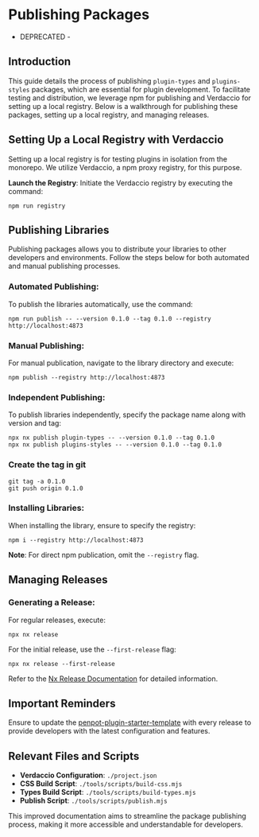 # Publishing Packages

- DEPRECATED -

## Introduction

This guide details the process of publishing `plugin-types` and `plugins-styles` packages, which are essential for plugin development. To facilitate testing and distribution, we leverage npm for publishing and Verdaccio for setting up a local registry. Below is a walkthrough for publishing these packages, setting up a local registry, and managing releases.

## Setting Up a Local Registry with Verdaccio

Setting up a local registry is for testing plugins in isolation from the monorepo. We utilize Verdaccio, a npm proxy registry, for this purpose.

**Launch the Registry**: Initiate the Verdaccio registry by executing the command:

```shell
npm run registry
```

## Publishing Libraries

Publishing packages allows you to distribute your libraries to other developers and environments. Follow the steps below for both automated and manual publishing processes.

### Automated Publishing:

To publish the libraries automatically, use the command:

```shell
npm run publish -- --version 0.1.0 --tag 0.1.0 --registry http://localhost:4873
```

### Manual Publishing:

For manual publication, navigate to the library directory and execute:

```shell
npm publish --registry http://localhost:4873
```

### Independent Publishing:

To publish libraries independently, specify the package name along with version and tag:

```shell
npx nx publish plugin-types -- --version 0.1.0 --tag 0.1.0
npx nx publish plugins-styles -- --version 0.1.0 --tag 0.1.0
```

### Create the tag in git

```shell
git tag -a 0.1.0
git push origin 0.1.0
```

### Installing Libraries:

When installing the library, ensure to specify the registry:

```shell
npm i --registry http://localhost:4873
```

**Note**: For direct npm publication, omit the `--registry` flag.

## Managing Releases

### Generating a Release:

For regular releases, execute:

```shell
npx nx release
```

For the initial release, use the `--first-release` flag:

```shell
npx nx release --first-release
```

Refer to the [Nx Release Documentation](https://nx.dev/recipes/nx-release/publish-in-ci-cd) for detailed information.

## Important Reminders

Ensure to update the [penpot-plugin-starter-template](https://github.com/penpot/penpot-plugin-starter-template) with every release to provide developers with the latest configuration and features.

## Relevant Files and Scripts

- **Verdaccio Configuration**: `./project.json`
- **CSS Build Script**: `./tools/scripts/build-css.mjs`
- **Types Build Script**: `./tools/scripts/build-types.mjs`
- **Publish Script**: `./tools/scripts/publish.mjs`

This improved documentation aims to streamline the package publishing process, making it more accessible and understandable for developers.
